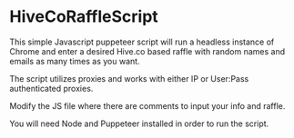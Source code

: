 # HiveCoRaffleScript

This simple Javascript puppeteer script will run a headless instance of Chrome and enter a desired Hive.co based raffle with random names and emails as many times as you want.

The script utilizes proxies and works with either IP or User:Pass authenticated proxies.

Modify the JS file where there are comments to input your info and raffle.

You will need Node and Puppeteer installed in order to run the script.
